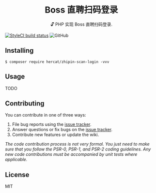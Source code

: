 <h1 align="center"> Boss 直聘扫码登录 </h1>

<p align="center"> 🔓 PHP 实现 Boss 直聘扫码登录.</p>

[![StyleCI build status](https://github.styleci.io/repos/192315655/shield)](https://github.styleci.io/repos/192315655)
![GitHub](https://img.shields.io/github/license/her-cat/zhipin-scan-login.svg)


## Installing

```shell
$ composer require hercat/zhipin-scan-login -vvv
```

## Usage

TODO

## Contributing

You can contribute in one of three ways:

1. File bug reports using the [issue tracker](https://github.com/hercat//zhipin-scan-login/issues).
2. Answer questions or fix bugs on the [issue tracker](https://github.com/hercat//zhipin-scan-login/issues).
3. Contribute new features or update the wiki.

_The code contribution process is not very formal. You just need to make sure that you follow the PSR-0, PSR-1, and PSR-2 coding guidelines. Any new code contributions must be accompanied by unit tests where applicable._

## License

MIT